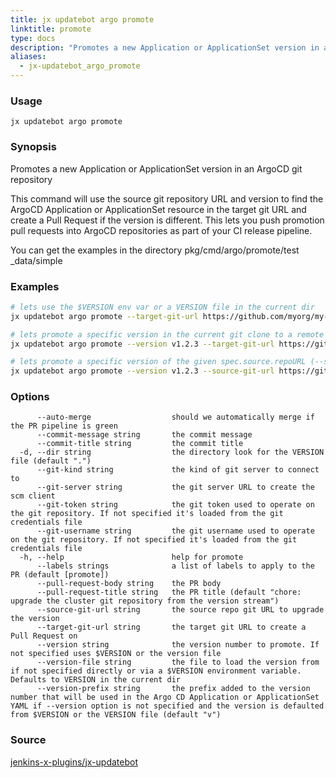 ```yaml
---
title: jx updatebot argo promote
linktitle: promote
type: docs
description: "Promotes a new Application or ApplicationSet version in an ArgoCD git repository"
aliases:
  - jx-updatebot_argo_promote
---
```


### Usage

```
jx updatebot argo promote
```

### Synopsis

Promotes a new Application or ApplicationSet version in an ArgoCD git repository 

This command will use the source git repository URL and version to find the ArgoCD Application or ApplicationSet resource in the target git URL and create a Pull Request if the version is different. This lets you push promotion pull requests into ArgoCD repositories as part of your CI release pipeline. 

You can get the examples in the directory pkg/cmd/argo/promote/test _data/simple

### Examples

  ```bash
  # lets use the $VERSION env var or a VERSION file in the current dir
  jx updatebot argo promote --target-git-url https://github.com/myorg/my-argo-repo.git
  
  # lets promote a specific version in the current git clone to a remote repo
  jx updatebot argo promote --version v1.2.3 --target-git-url https://github.com/myorg/my-argo-repo.git
  
  # lets promote a specific version of the given spec.source.repoURL (--source-git-url)
  jx updatebot argo promote --version v1.2.3 --source-git-url https://github.com/myorg/my-chart-repo.git --target-git-url https://github.com/myorg/my-argo-repo.git

  ```
### Options

```
      --auto-merge                  should we automatically merge if the PR pipeline is green
      --commit-message string       the commit message
      --commit-title string         the commit title
  -d, --dir string                  the directory look for the VERSION file (default ".")
      --git-kind string             the kind of git server to connect to
      --git-server string           the git server URL to create the scm client
      --git-token string            the git token used to operate on the git repository. If not specified it's loaded from the git credentials file
      --git-username string         the git username used to operate on the git repository. If not specified it's loaded from the git credentials file
  -h, --help                        help for promote
      --labels strings              a list of labels to apply to the PR (default [promote])
      --pull-request-body string    the PR body
      --pull-request-title string   the PR title (default "chore: upgrade the cluster git repository from the version stream")
      --source-git-url string       the source repo git URL to upgrade the version
      --target-git-url string       the target git URL to create a Pull Request on
      --version string              the version number to promote. If not specified uses $VERSION or the version file
      --version-file string         the file to load the version from if not specified directly or via a $VERSION environment variable. Defaults to VERSION in the current dir
      --version-prefix string       the prefix added to the version number that will be used in the Argo CD Application or ApplicationSet YAML if --version option is not specified and the version is defaulted from $VERSION or the VERSION file (default "v")
```



### Source

[jenkins-x-plugins/jx-updatebot](https://github.com/jenkins-x-plugins/jx-updatebot)
